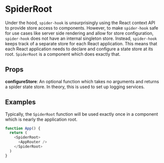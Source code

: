 # SpiderRoot

Under the hood, `spider-hook` is unsurprisingly using the React context API to provide store access to components. However, to make `spider-hook` safe for use cases like server side rendering and allow for store configuration, `spider-hook` does not have an internal singleton store. Instead, `spider-hook` keeps track of a separate store for each React application. This means that each React application needs to declare and configure a state store at its root. `SpiderRoot` is a component which does exactly that.

## Props

**configureStore**: An optional function which takes no arguments and returns a spider state store. In theory, this is used to set up logging services.

## Examples

Typically, the `SpiderRoot` function will be used exactly once in a component which is nearly the application root.

```javascript
function App() {
  return (
    <SpiderRoot>
      <AppRouter />
    </SpiderRoot>
  )
}
```
